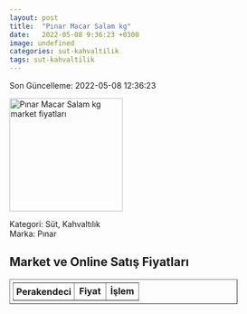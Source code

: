 ```yaml
---
layout: post
title:  "Pınar Macar Salam kg"
date:   2022-05-08 9:36:23 +0300
image: undefined
categories: sut-kahvaltilik
tags: sut-kahvaltilik
---
```


Son Güncelleme: 2022-05-08 12:36:23

<img src="undefined" width="200" alt="Pınar Macar Salam kg market fiyatları" />

Kategori: Süt, Kahvaltılık
<br />
Marka: Pınar

<h2>Market ve Online Satış Fiyatları</h2>

<table border="1" style="padding: 5px;width:80%;">
  <tr>
    <td style="padding: 5px;"><strong>Perakendeci</strong></td>
    <td><strong>Fiyat</strong></td>
    <td><strong>İşlem</strong></td>
  </tr>
  
</table>
